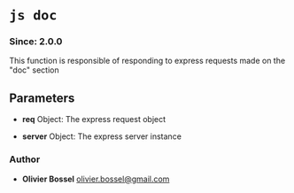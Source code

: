 


<!-- @namespace    sugar.node.server.frontend.handlers -->
<!-- @name    doc -->

# ```js doc ```
### Since: 2.0.0

This function is responsible of responding to express requests made on the "doc" section

## Parameters

- **req**  Object: The express request object

- **server**  Object: The express server instance




### Author
- **Olivier Bossel** <a href="mailto:olivier.bossel@gmail.com">olivier.bossel@gmail.com</a> 



